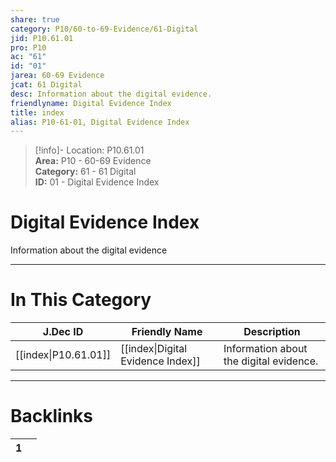 ```yaml
---  
share: true  
category: P10/60-to-69-Evidence/61-Digital  
jid: P10.61.01  
pro: P10  
ac: "61"  
id: "01"  
jarea: 60-69 Evidence  
jcat: 61 Digital  
desc: Information about the digital evidence.  
friendlyname: Digital Evidence Index  
title: index  
alias: P10-61-01, Digital Evidence Index  
---  
```

  
>[!info]- Location: P10.61.01  
>**Area:** P10 - 60-69 Evidence  
>**Category:** 61 - 61 Digital  
>**ID:** 01 - Digital Evidence Index  
  
# Digital Evidence Index  
  
Information about the digital evidence  
   
  
  
---  
# In This Category  
  
| J.Dec ID                                                                                 | Friendly Name                                                                                         | Description                             |  
| ---------------------------------------------------------------------------------------- | ----------------------------------------------------------------------------------------------------- | --------------------------------------- |  
| [[index\|P10.61.01]] | [[index\|Digital Evidence Index]] | Information about the digital evidence. |  
  
  
---  
# Backlinks  
<div><table class="dataview table-view-table"><thead class="table-view-thead"><tr class="table-view-tr-header"><th class="table-view-th"><span></span><span class="dataview small-text">1</span></th><th class="table-view-th"><span></span></th></tr></thead><tbody class="table-view-tbody"></tbody></table></div>